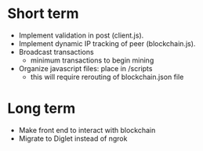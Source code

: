 # Short term
- Implement validation in post (client.js).
- Implement dynamic IP tracking of peer (blockchain.js).
- Broadcast transactions
  - minimum transactions to begin mining
- Organize javascript files: place in /scripts
  - this will require rerouting of blockchain.json file

# Long term
- Make front end to interact with blockchain
- Migrate to Diglet instead of ngrok
